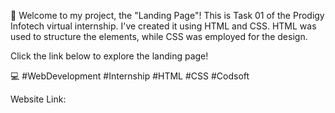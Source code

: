 🚀 Welcome to my project, the "Landing Page"! This is Task 01 of the Prodigy Infotech virtual internship. I've created it using HTML and CSS. HTML was used to structure the elements, while CSS was employed for the design.

Click the link below to explore the landing page!

💻 #WebDevelopment #Internship #HTML #CSS #Codsoft

Website Link: 
